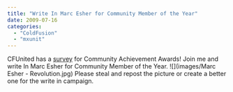 ```yaml
---
title: "Write In Marc Esher for Community Member of the Year"
date: 2009-07-16
categories: 
  - "ColdFusion"
  - "mxunit"
---
```


CFUnited has a [survey](http://cfunited.com/blog/index.cfm/2009/7/14/Vote-Now-For-The-Community-Achievement-Awards) for Community Achievement Awards! Join me and write In Marc Esher for Community Member of the Year. ![](images/Marc Esher - Revolution.jpg) Please steal and repost the picture or create a better one for the write in campaign.
